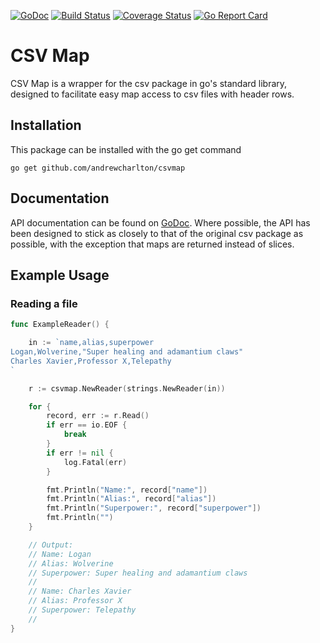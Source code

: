 [![GoDoc](https://godoc.org/github.com/andrewcharlton/csvmap?status.svg)](https://godoc.org/github.com/andrewcharlton/csvmap)
[![Build Status](https://travis-ci.org/andrewcharlton/csvmap.svg?branch=master)](https://travis-ci.org/andrewcharlton/csvmap)
[![Coverage Status](https://coveralls.io/repos/github/andrewcharlton/csvmap/badge.svg?branch=master)](https://coveralls.io/github/andrewcharlton/csvmap?branch=master)
[![Go Report Card](https://goreportcard.com/badge/github.com/andrewcharlton/csvmap)](https://goreportcard.com/report/github.com/andrewcharlton/csvmap)

# CSV Map

CSV Map is a wrapper for the csv package in go's standard library, designed to facilitate
easy map access to csv files with header rows.

## Installation

This package can be installed with the go get command

```
go get github.com/andrewcharlton/csvmap
```


## Documentation

API documentation can be found on [GoDoc](https://godoc.org/github.com/andrewcharlton/csvmap).
Where possible, the API has been designed to stick as closely to that of the original csv package as possible, with the exception that maps are returned instead of slices.


## Example Usage

### Reading a file 

``` go
func ExampleReader() {

	in := `name,alias,superpower
Logan,Wolverine,"Super healing and adamantium claws"
Charles Xavier,Professor X,Telepathy
`

	r := csvmap.NewReader(strings.NewReader(in))

	for {
		record, err := r.Read()
		if err == io.EOF {
			break
		}
		if err != nil {
			log.Fatal(err)
		}

		fmt.Println("Name:", record["name"])
		fmt.Println("Alias:", record["alias"])
		fmt.Println("Superpower:", record["superpower"])
		fmt.Println("")
	}

	// Output:
	// Name: Logan
	// Alias: Wolverine
	// Superpower: Super healing and adamantium claws
	//
	// Name: Charles Xavier
	// Alias: Professor X
	// Superpower: Telepathy
	//
}
```
